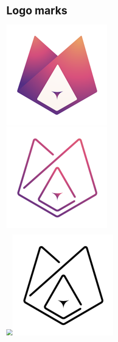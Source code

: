# Logo marks

![](./png/256x256/default_256x256.png)![](./png/256x256/wire_256x256.png)

![](./png/256x256/default_mono_256x256.png)![](./png/256x256/wire_mono_256x256.png)
